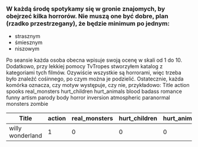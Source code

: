### W każdą środę spotykamy się w gronie znajomych, by obejrzeć kilka horrorów. Nie muszą one być dobre, plan (rzadko przestrzegany), że będzie minimum po jednym:
- strasznym
- śmiesznym
- niszowym

Po seansie każda osoba obecna wpisuje swoją ocenę w skali od 1 do 10.
Dodatkowo, przy lekkiej pomocy TvTropes stworzyłem katalog z kategoriami tych filmów. Ozywiście wszystkie są horrorami, więc trzeba było znaleźć cośinnego, po czym można je podzielić. 
Ostatecznie, każda komórka oznacza, czy motyw występuje, czy nie, przykładowo:
Title	action	spooks	real_monsters	hurt_children	hurt_animals	blood	badass	romance	funny	artism	parody	body	horror	inversion	atmospheric	paranormal	monsters	zombie

| Title            | action | real_monsters | hurt_children | hurt_animals | blood | badass | romance | funny | artism | parody | body | horror | inversion | atmospheric | paranormal | monsters | zombie |
|------------------|--------|---------------|---------------|--------------|-------|--------|---------|-------|--------|--------|------|--------|-----------|-------------|------------|----------|--------|
| willy wonderland | 1      | 0             | 0             | 0            | 0     | 1      | 1       | 1     | 0      | 1      | 0    | 0      | 0         | 0           | 1          | 0        | 0      |
